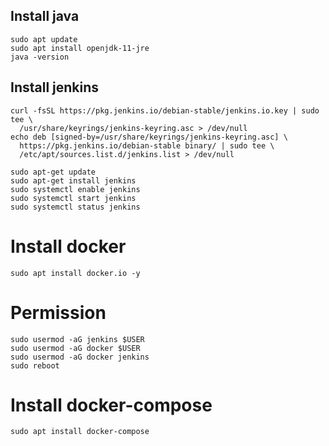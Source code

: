 
## Install java

```
sudo apt update
sudo apt install openjdk-11-jre
java -version

```

## Install jenkins

```
curl -fsSL https://pkg.jenkins.io/debian-stable/jenkins.io.key | sudo tee \
  /usr/share/keyrings/jenkins-keyring.asc > /dev/null
echo deb [signed-by=/usr/share/keyrings/jenkins-keyring.asc] \
  https://pkg.jenkins.io/debian-stable binary/ | sudo tee \
  /etc/apt/sources.list.d/jenkins.list > /dev/null

  ```

```
sudo apt-get update
sudo apt-get install jenkins
sudo systemctl enable jenkins
sudo systemctl start jenkins
sudo systemctl status jenkins
```

# Install docker

```
sudo apt install docker.io -y

```
# Permission

```
sudo usermod -aG jenkins $USER
sudo usermod -aG docker $USER
sudo usermod -aG docker jenkins
sudo reboot
```
# Install docker-compose

```
sudo apt install docker-compose
```
